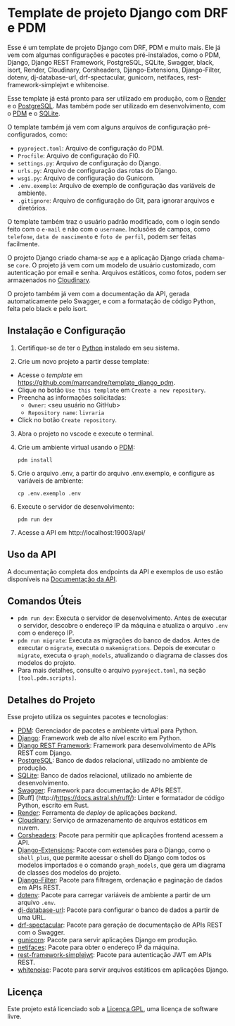 # Template de projeto Django com DRF e PDM

Esse é um template de projeto Django com DRF, PDM e muito mais. Ele já vem com algumas configurações e pacotes pré-instalados, como o PDM, Django, Django REST Framework, PostgreSQL, SQLite, Swagger, black, isort, Render, Cloudinary, Corsheaders, Django-Extensions, Django-Filter, dotenv, dj-database-url, drf-spectacular, gunicorn, netifaces, rest-framework-simplejwt e whitenoise.

Esse template já está pronto para ser utilizado em produção, com o [Render](http://render.com) e o [PostgreSQL](https://www.postgresql.org/). Mas também pode ser utilizado em desenvolvimento, com o [PDM](https://pdm.fming.dev/) e o [SQLite](https://www.sqlite.org/index.html).

O template também já vem com alguns arquivos de configuração pré-configurados, como:

- `pyproject.toml`: Arquivo de configuração do PDM.
- `Procfile`: Arquivo de configuração do Fl0.
- `settings.py`: Arquivo de configuração do Django.
- `urls.py`: Arquivo de configuração das rotas do Django.
- `wsgi.py`: Arquivo de configuração do Gunicorn.
- `.env.exemplo`: Arquivo de exemplo de configuração das variáveis de ambiente.
- `.gitignore`: Arquivo de configuração do Git, para ignorar arquivos e diretórios.

O template também traz o usuário padrão modificado, com o login sendo feito com o `e-mail` e não com o `username`. Inclusões de campos, como `telefone`, `data de nascimento` e `foto de perfil`, podem ser feitas facilmente.

O projeto Django criado chama-se `app` e a aplicação Django criada chama-se `core`. O projeto já vem com um modelo de usuário customizado, com autenticação por email e senha. Arquivos estáticos, como fotos, podem ser armazenados no [Cloudinary](https://cloudinary.com/).

O projeto também já vem com a documentação da API, gerada automaticamente pelo Swagger, e com a formatação de código Python, feita pelo black e pelo isort.

## Instalação e Configuração

1. Certifique-se de ter o [Python](https://www.python.org/) instalado em seu sistema.

2. Crie um novo projeto a partir desse template:
- Acesse o _template_ em https://github.com/marrcandre/template_django_pdm.
- Clique no botão `Use this template` em `Create a new repository`.
- Preencha as informações solicitadas:
  - `Owner`: <seu usuário no GitHub>
  - `Repository name`: `livraria`
- Click no botão `Create repository`.

3. Abra o projeto no vscode e execute o terminal.

2. Crie um ambiente virtual usando o [PDM](https://pdm.fming.dev/):

   ```
   pdm install
   ```

3. Crie o arquivo .env, a partir do arquivo .env.exemplo, e configure as variáveis de ambiente:

   ```
   cp .env.exemplo .env
   ```

4. Execute o servidor de desenvolvimento:

   ```
   pdm run dev
   ```

5. Acesse a API em http://localhost:19003/api/

## Uso da API

A documentação completa dos endpoints da API e exemplos de uso estão disponíveis na [Documentação da API](http://localhost:19003/api/swagger/).

## Comandos Úteis

- `pdm run dev`: Executa o servidor de desenvolvimento. Antes de executar o servidor, descobre o endereço IP da máquina e atualiza o arquivo `.env` com o endereço IP.
- `pdm run migrate`: Executa as migrações do banco de dados. Antes de executar o `migrate`, executa o `makemigrations`. Depois de executar o `migrate`, executa o `graph_models`, atualizando o diagrama de classes dos modelos do projeto.
- Para mais detalhes, consulte o arquivo `pyproject.toml`, na seção `[tool.pdm.scripts]`.

## Detalhes do Projeto

Esse projeto utiliza os seguintes pacotes e tecnologias:

- [PDM](https://pdm.fming.dev/): Gerenciador de pacotes e ambiente virtual para Python.
- [Django](https://www.djangoproject.com/): Framework web de alto nível escrito em Python.
- [Django REST Framework](https://www.django-rest-framework.org/): Framework para desenvolvimento de APIs REST com Django.
- [PostgreSQL](https://www.postgresql.org/): Banco de dados relacional, utilizado no ambiente de produção.
- [SQLite](https://www.sqlite.org/index.html): Banco de dados relacional, utilizado no ambiente de desenvolvimento.
- [Swagger](https://swagger.io/): Framework para documentação de APIs REST.
- [Ruff] (http://https://docs.astral.sh/ruff/): Linter e formatador de código Python, escrito em Rust.
- [Render](http://render.com): Ferramenta de _deploy_ de aplicações _backend_.
- [Cloudinary](https://cloudinary.com/): Serviço de armazenamento de arquivos estáticos em nuvem.
- [Corsheaders](https://pypi.org/project/django-cors-headers/): Pacote para permitir que aplicações frontend acessem a API.
- [Django-Extensions](https://django-extensions.readthedocs.io/en/latest/): Pacote com extensões para o Django, como o `shell_plus`, que permite acessar o shell do Django com todos os modelos importados e o comando `graph_models`, que gera um diagrama de classes dos modelos do projeto.
- [Django-Filter](https://django-filter.readthedocs.io/en/stable/): Pacote para filtragem, ordenação e paginação de dados em APIs REST.
- [dotenv](https://pypi.org/project/python-dotenv/): Pacote para carregar variáveis de ambiente a partir de um arquivo `.env`.
- [dj-database-url](https://pypi.org/project/dj-database-url/): Pacote para configurar o banco de dados a partir de uma URL.
- [drf-spectacular](https://drf-spectacular.readthedocs.io/en/latest/): Pacote para geração de documentação de APIs REST com o Swagger.
- [gunicorn](https://gunicorn.org/): Pacote para servir aplicações Django em produção.
- [netifaces](https://pypi.org/project/netifaces/): Pacote para obter o endereço IP da máquina.
- [rest-framework-simplejwt](https://django-rest-framework-simplejwt.readthedocs.io/en/latest/): Pacote para autenticação JWT em APIs REST.
- [whitenoise](http://whitenoise.evans.io/en/stable/): Pacote para servir arquivos estáticos em aplicações Django.

## Licença

Este projeto está licenciado sob a [Licença GPL](https://www.gnu.org/licenses/gpl-3.0.html), uma licença de software livre.



